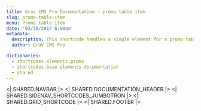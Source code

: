 ```yaml
---
title: Grav CMS Pro Documentation - promo table item
slug: promo-table-item
menu: Promo table item
date: '03/30/2017 6:00am'
metadata:
  description: This shortcode handles a single element for a promo table
  author: Grav CMS Pro

dictionaries:
  - shortcodes.elements.promo
  - shortcodes.base-elements-documentation
  - shared
---
```


<| SHARED.NAVBAR |>
<| SHARED.DOCUMENTATION_HEADER |>
<| SHARED.SIDENAV_SHORTCODES_JUMBOTRON |>
<| SHARED.GRID_SHORTCODE |>
<| SHARED.FOOTER |>
